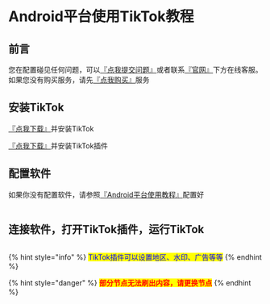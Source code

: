 # Android平台使用TikTok教程

## **前言**

您在配置碰见任何问题，可以[『点我提交问题』](https://www.lengjiao.me/submitticket.php)或者联系[『官网』](https://www.lengjiao.me)下方在线客服。如果您没有购买服务，请先[『点我购买』](https://www.lengjiao.me/cart.php)服务

## 安装TikTok

[『点我下载』](https://alumninpustedutw-my.sharepoint.com/:u:/g/personal/empty\_alumni\_npust\_edu\_tw/Ee4lzB7jHptNkPxYuay9JO0BhLOpQRmc-9l8d9hhLeUu7A?download=1)并安装TikTok

[『点我下载』](https://alumninpustedutw-my.sharepoint.com/:u:/g/personal/empty\_alumni\_npust\_edu\_tw/EYZziD8iL7RKh0i9d553tqoBjVvkb48FkaAeC7efiMyI7w?download=1)并安装TikTok插件

## 配置软件

如果你没有配置软件，请参照[『Android平台使用教程』](../wiki/android.md)配置好

<div align="left">

<figure><img src="https://pic5.58cdn.com.cn/nowater/webim/big/n_v2faf7e62a3bb04cda9d0172c5484d9ede.png" alt=""><figcaption></figcaption></figure>

</div>

## 连接软件，打开TikTok插件，运行TikTok

<div align="left">

<figure><img src="https://pic5.58cdn.com.cn/nowater/webim/big/n_v214c95c6e3c16462d82b4699c09d02948.png" alt=""><figcaption></figcaption></figure>

</div>

{% hint style="info" %}
<mark style="color:blue;">TikTok插件可以设置地区、水印、广告等等</mark>
{% endhint %}

{% hint style="danger" %}
<mark style="color:red;">**部分节点无法刷出内容，请更换节点**</mark>
{% endhint %}
